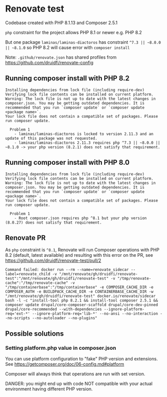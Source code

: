 # Renovate test

Codebase created with PHP 8.1.13 and Composer 2.5.1

`php` constraint for the project allows PHP 8.1 or newer e.g. PHP 8.2

But one package `laminas/laminas-diactoros` has constraint `^7.3 || ~8.0.0 || ~8.1.0` so PHP 8.2 will cause error
with `composer install`

Note: `.github/renovate.json` has shared profiles from https://github.com/druidfi/renovate-config

## Running composer install with PHP 8.2 

``` shell
Installing dependencies from lock file (including require-dev)
Verifying lock file contents can be installed on current platform.
Warning: The lock file is not up to date with the latest changes in composer.json. You may be getting outdated dependencies. It is recommended that you run `composer update` or `composer update <package name>`.
Your lock file does not contain a compatible set of packages. Please run composer update.

  Problem 1
    - laminas/laminas-diactoros is locked to version 2.11.3 and an update of this package was not requested.
    - laminas/laminas-diactoros 2.11.3 requires php ^7.3 || ~8.0.0 || ~8.1.0 -> your php version (8.2.1) does not satisfy that requirement.
```

## Running composer install with PHP 8.0

``` shell
Installing dependencies from lock file (including require-dev)
Verifying lock file contents can be installed on current platform.
Warning: The lock file is not up to date with the latest changes in composer.json. You may be getting outdated dependencies. It is recommended that you run `composer update` or `composer update <package name>`.
Your lock file does not contain a compatible set of packages. Please run composer update.

  Problem 1
    - Root composer.json requires php ^8.1 but your php version (8.0.27) does not satisfy that requirement.
```

## Renovate PR

As `php` constraint is `^8.1`, Renovate will run Composer operations with PHP 8.2 (default, latest available) and
resulting with this error on the PR, see https://github.com/druidfi/renovate-test/pull/2

``` shell
Command failed: docker run --rm --name=renovate_sidecar --label=renovate_child -v "/mnt/renovate/gh/druidfi/renovate-test":"/mnt/renovate/gh/druidfi/renovate-test" -v "/tmp/renovate-cache":"/tmp/renovate-cache" -v "/tmp/containerbase":"/tmp/containerbase" -e COMPOSER_CACHE_DIR -e COMPOSER_AUTH -e BUILDPACK_CACHE_DIR -e CONTAINERBASE_CACHE_DIR -w "/mnt/renovate/gh/druidfi/renovate-test" docker.io/renovate/sidecar bash -l -c "install-tool php 8.2.1 && install-tool composer 2.5.1 && composer update drupal/core-composer-scaffold drupal/core-dev-pinned drupal/core-recommended --with-dependencies --ignore-platform-req='ext-*' --ignore-platform-req='lib-*' --no-ansi --no-interaction --no-scripts --no-autoloader --no-plugins"
```

## Possible solutions

### Setting platform.php value in composer.json

You can use platform configuration to "fake" PHP version and extensions. See https://getcomposer.org/doc/06-config.md#platform

Composer will always think that operations are run with set version.

DANGER: you might end up with code NOT compatible with your actual environment having different PHP version.
